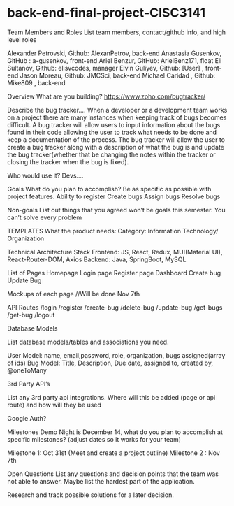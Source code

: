 # back-end-final-project-CISC3141

Team Members and Roles
List team members, contact/github info, and high level roles

Alexander Petrovski, Github: AlexanPetrov, back-end
Anastasia Gusenkov, GitHub : a-gusenkov, front-end 
Ariel Benzur, GitHub: ArielBenz171, float
Eli Sultanov, Github: elisvcodes, manager
Elvin Guliyev, Github: [User] , front-end
Jason Moreau, Github: JMCSci, back-end
Michael Caridad , Github: Mike809 , back-end

Overview
What are you building?
https://www.zoho.com/bugtracker/

Describe the bug tracker….
When a developer or a development team works on a project there are many instances when keeping track of bugs becomes difficult. A bug tracker will allow users to input information about the bugs found in their code allowing the user to track what needs to be done and keep a documentation of the process. The bug tracker will allow the user to create a bug tracker along with a description of what the bug is and update the bug tracker(whether that be changing the notes within the tracker or closing the tracker when the bug is fixed).  

Who would use it?
Devs….

Goals
What do you plan to accomplish? Be as specific as possible with project features.
Ability to register
Create bugs
Assign bugs
Resolve bugs

Non-goals
List out things that you agreed won’t be goals this semester. You can’t solve every problem

TEMPLATES
What the product needs:
Category: Information Technology/ Organization

Technical Architecture
Stack
Frontend: JS, React, Redux, MUI(Material UI), React-Router-DOM, Axios
Backend: Java, SpringBoot, MySQL
 
List of Pages
Homepage
Login page
Register page
Dashboard
Create bug
Update Bug


Mockups of each page
//Will be done Nov 7th

API Routes
/login
/register
/create-bug
/delete-bug
/update-bug
/get-bugs
/get-bug
/logout

Database Models

List database models/tables and associations you need.

User Model: name, email,password, role, organization, bugs assigned(array of ids)
Bug Model: Title, Description, Due date, assigned to, created by, @oneToMany 

3rd Party API’s

List any 3rd party api integrations. Where will this be added (page or api route) and how will they be used

Google Auth?

Milestones
Demo Night is December 14, what do you plan to accomplish at specific milestones? (adjust dates so it works for your team)

Milestone 1: Oct 31st (Meet and create a project outline)
Milestone 2 : Nov 7th

Open Questions
List any questions and decision points that the team was not able to answer. Maybe list the hardest part of the application.

Research and track possible solutions for a later decision.


